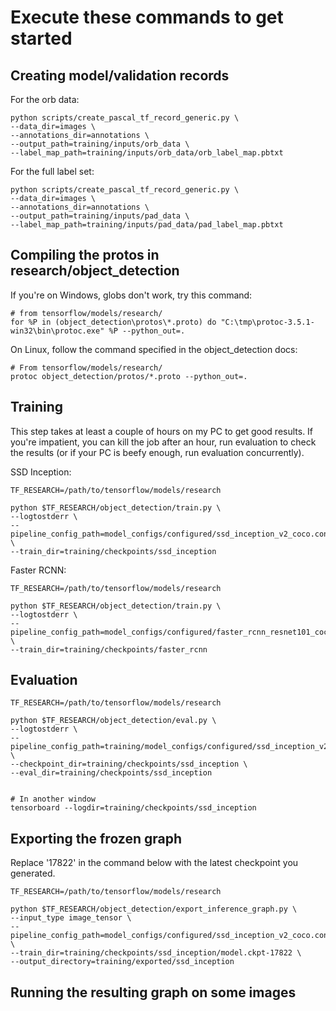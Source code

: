 # Execute these commands to get started


## Creating model/validation records

For the orb data:

```
python scripts/create_pascal_tf_record_generic.py \
--data_dir=images \
--annotations_dir=annotations \
--output_path=training/inputs/orb_data \
--label_map_path=training/inputs/orb_data/orb_label_map.pbtxt
```

For the full label set:

```
python scripts/create_pascal_tf_record_generic.py \
--data_dir=images \
--annotations_dir=annotations \
--output_path=training/inputs/pad_data \
--label_map_path=training/inputs/pad_data/pad_label_map.pbtxt
```

## Compiling the protos in research/object_detection

If you're on Windows, globs don't work, try this command:

```
# from tensorflow/models/research/
for %P in (object_detection\protos\*.proto) do "C:\tmp\protoc-3.5.1-win32\bin\protoc.exe" %P --python_out=.
```

On Linux, follow the command specified in the object_detection docs:

```
# From tensorflow/models/research/
protoc object_detection/protos/*.proto --python_out=.
```

## Training

This step takes at least a couple of hours on my PC to get good results. If
you're impatient, you can kill the job after an hour, run evaluation to
check the results (or if your PC is beefy enough, run evaluation concurrently).

SSD Inception:

```
TF_RESEARCH=/path/to/tensorflow/models/research

python $TF_RESEARCH/object_detection/train.py \
--logtostderr \
--pipeline_config_path=model_configs/configured/ssd_inception_v2_coco.config \
--train_dir=training/checkpoints/ssd_inception
```

Faster RCNN:

```
TF_RESEARCH=/path/to/tensorflow/models/research

python $TF_RESEARCH/object_detection/train.py \
--logtostderr \
--pipeline_config_path=model_configs/configured/faster_rcnn_resnet101_coco.config \
--train_dir=training/checkpoints/faster_rcnn
```

## Evaluation

```
TF_RESEARCH=/path/to/tensorflow/models/research

python $TF_RESEARCH/object_detection/eval.py \
--logtostderr \
--pipeline_config_path=training/model_configs/configured/ssd_inception_v2_coco.config \
--checkpoint_dir=training/checkpoints/ssd_inception \
--eval_dir=training/checkpoints/ssd_inception


# In another window
tensorboard --logdir=training/checkpoints/ssd_inception
```

## Exporting the frozen graph

Replace '17822' in the command below with the latest checkpoint you
generated.

```
TF_RESEARCH=/path/to/tensorflow/models/research

python $TF_RESEARCH/object_detection/export_inference_graph.py \
--input_type image_tensor \
--pipeline_config_path=model_configs/configured/ssd_inception_v2_coco.config \
--train_dir=training/checkpoints/ssd_inception/model.ckpt-17822 \
--output_directory=training/exported/ssd_inception
```

## Running the resulting graph on some images

